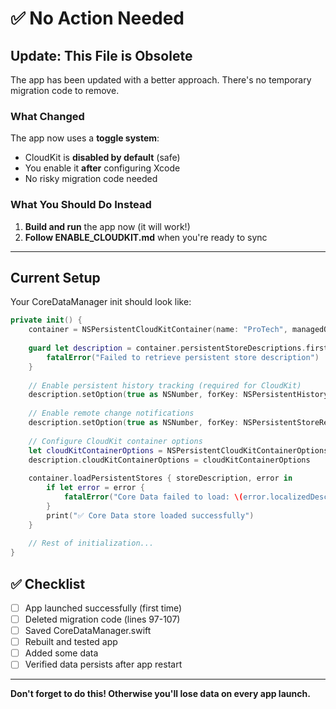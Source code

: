 # ✅ No Action Needed

## Update: This File is Obsolete

The app has been updated with a better approach. There's no temporary migration code to remove.

### What Changed

The app now uses a **toggle system**:
- CloudKit is **disabled by default** (safe)
- You enable it **after** configuring Xcode
- No risky migration code needed

### What You Should Do Instead

1. **Build and run** the app now (it will work!)
2. **Follow ENABLE_CLOUDKIT.md** when you're ready to sync

---

## Current Setup

Your CoreDataManager init should look like:

```swift
private init() {
    container = NSPersistentCloudKitContainer(name: "ProTech", managedObjectModel: CoreDataManager.managedObjectModel)
    
    guard let description = container.persistentStoreDescriptions.first else {
        fatalError("Failed to retrieve persistent store description")
    }
    
    // Enable persistent history tracking (required for CloudKit)
    description.setOption(true as NSNumber, forKey: NSPersistentHistoryTrackingKey)
    
    // Enable remote change notifications
    description.setOption(true as NSNumber, forKey: NSPersistentStoreRemoteChangeNotificationPostOptionKey)
    
    // Configure CloudKit container options
    let cloudKitContainerOptions = NSPersistentCloudKitContainerOptions(containerIdentifier: "iCloud.com.protech.app")
    description.cloudKitContainerOptions = cloudKitContainerOptions
    
    container.loadPersistentStores { storeDescription, error in
        if let error = error {
            fatalError("Core Data failed to load: \(error.localizedDescription)")
        }
        print("✅ Core Data store loaded successfully")
    }
    
    // Rest of initialization...
}
```

## ✅ Checklist

- [ ] App launched successfully (first time)
- [ ] Deleted migration code (lines 97-107)
- [ ] Saved CoreDataManager.swift
- [ ] Rebuilt and tested app
- [ ] Added some data
- [ ] Verified data persists after app restart

---

**Don't forget to do this! Otherwise you'll lose data on every app launch.**
